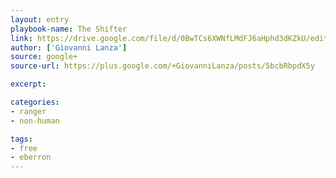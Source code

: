 ```yaml
---
layout: entry
playbook-name: The Shifter
link: https://drive.google.com/file/d/0BwTCs6XWNfLMdFJ6aHphd3dKZkU/edit?usp=sharing
author: ['Giovanni Lanza']
source: google+
source-url: https://plus.google.com/+GiovanniLanza/posts/5bcbRbpdX5y

excerpt:

categories:
- ranger
- non-human

tags:
- free
- eberron
---
```


